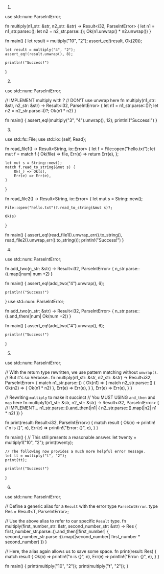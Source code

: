 1.
  
  use std::num::ParseIntError;

fn multiply(n1_str: &str, n2_str: &str) -> Result<i32, ParseIntError> {
    let n1 = n1_str.parse::<i32>();
    let n2 = n2_str.parse::<i32>();
    Ok(n1.unwrap() * n2.unwrap())
}

fn main() {
    let result = multiply("10", "2");
    assert_eq!(result, Ok(20));

    let result = multiply("4", "2");
    assert_eq!(result.unwrap(), 8);

    println!("Success!")
}

2.
  
  use std::num::ParseIntError;

// IMPLEMENT multiply with ?
// DON'T use unwrap here
fn multiply(n1_str: &str, n2_str: &str) -> Result<i32, ParseIntError> {
    let n1 = n1_str.parse::<i32>()?;
    let n2 = n2_str.parse::<i32>()?;
    Ok(n1 * n2)
}

fn main() {
    assert_eq!(multiply("3", "4").unwrap(), 12);
    println!("Success!")
}


3.
  
  use std::fs::File;
use std::io::{self, Read};

fn read_file1() -> Result<String, io::Error> {
    let f = File::open("hello.txt");
    let mut f = match f {
        Ok(file) => file,
        Err(e) => return Err(e),
    };
    
    let mut s = String::new();
    match f.read_to_string(&mut s) {
        Ok(_) => Ok(s),
        Err(e) => Err(e),
    }
}

fn read_file2() -> Result<String, io::Error> {
    let mut s = String::new();

    File::open("hello.txt")?.read_to_string(&mut s)?;

    Ok(s)
}

fn main() {
    assert_eq!(read_file1().unwrap_err().to_string(), read_file2().unwrap_err().to_string());
    println!("Success!")
}


4.
  
  use std::num::ParseIntError;

fn add_two(n_str: &str) -> Result<i32, ParseIntError> {
   n_str.parse::<i32>().map(|num| num +2)
}

fn main() {
    assert_eq!(add_two("4").unwrap(), 6);

    println!("Success!")
}
use std::num::ParseIntError;

fn add_two(n_str: &str) -> Result<i32, ParseIntError> {
   n_str.parse::<i32>().and_then(|num| Ok(num +2))
}

fn main() {
    assert_eq!(add_two("4").unwrap(), 6);

    println!("Success!")
}



5.
  
  use std::num::ParseIntError;

// With the return type rewritten, we use pattern matching without `unwrap()`.
// But it's so Verbose..
fn multiply(n1_str: &str, n2_str: &str) -> Result<i32, ParseIntError> {
    match n1_str.parse::<i32>() {
        Ok(n1)  => {
            match n2_str.parse::<i32>() {
                Ok(n2)  => {
                    Ok(n1 * n2)
                },
                Err(e) => Err(e),
            }
        },
        Err(e) => Err(e),
    }
}

// Rewriting `multiply` to make it succinct
// You  MUST USING `and_then` and `map` here
fn multiply1(n1_str: &str, n2_str: &str) -> Result<i32, ParseIntError> {
    // IMPLEMENT...
    n1_str.parse::<i32>().and_then(|n1| {
        n2_str.parse::<i32>().map(|n2| n1 * n2)
    })
}

fn print(result: Result<i32, ParseIntError>) {
    match result {
        Ok(n)  => println!("n is {}", n),
        Err(e) => println!("Error: {}", e),
    }
}

fn main() {
    // This still presents a reasonable answer.
    let twenty = multiply1("10", "2");
    print(twenty);

    // The following now provides a much more helpful error message.
    let tt = multiply("t", "2");
    print(tt);

    println!("Success!")
}

6.
  
  use std::num::ParseIntError;

// Define a generic alias for a `Result` with the error type `ParseIntError`.
type Res<T> = Result<T, ParseIntError>;

// Use the above alias to refer to our specific `Result` type.
fn multiply(first_number_str: &str, second_number_str: &str) -> Res<i32> {
    first_number_str.parse::<i32>().and_then(|first_number| {
        second_number_str.parse::<i32>().map(|second_number| first_number * second_number)
    })
}

// Here, the alias again allows us to save some space.
fn print(result: Res<i32>) {
    match result {
        Ok(n)  => println!("n is {}", n),
        Err(e) => println!("Error: {}", e),
    }
}

fn main() {
    print(multiply("10", "2"));
    print(multiply("t", "2"));
}
